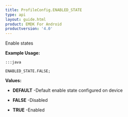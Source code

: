 ```yaml
---
title: ProfileConfig.ENABLED_STATE
type: api
layout: guide.html
product: EMDK For Android
productversion: '4.0'
---
```



Enable states
 
 

**Example Usage:**
	
	:::java
	
	ENABLED_STATE.FALSE;
	


**Values:**

* **DEFAULT** -Default enable state configured on device

* **FALSE** -Disabled

* **TRUE** -Enabled









